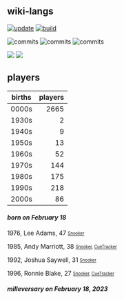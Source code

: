 ## wiki-langs
[![update](https://github.com/dreamerminsk/wiki-langs/actions/workflows/update-tables.yml/badge.svg)](https://github.com/dreamerminsk/wiki-langs/actions/workflows/update-tables.yml)
[![build](https://github.com/dreamerminsk/wiki-langs/actions/workflows/build.yml/badge.svg)](https://github.com/dreamerminsk/wiki-langs/actions/workflows/build.yml)

![commits](https://img.shields.io/github/commit-activity/y/dreamerminsk/wiki-langs)
![commits](https://img.shields.io/github/commit-activity/m/dreamerminsk/wiki-langs)
![commits](https://img.shields.io/github/commit-activity/w/dreamerminsk/wiki-langs)

![](https://img.shields.io/github/languages/code-size/dreamerminsk/wiki-langs)
![](https://img.shields.io/github/repo-size/dreamerminsk/wiki-langs)

## players
| births | players |
| :----: | ------: |
| 0000s | 2665 |
| 1930s | 2 |
| 1940s | 9 |
| 1950s | 13 |
| 1960s | 52 |
| 1970s | 144 |
| 1980s | 175 |
| 1990s | 218 |
| 2000s | 86 |

#### ***born on February 18***
1976, Lee Adams, 47 <sub><sup>[Snooker](http://www.snooker.org/res/index.asp?player=2686)</sup></sub>

1985, Andy Marriott, 38 <sub><sup>[Snooker](http://www.snooker.org/res/index.asp?player=913), [CueTracker](http://cuetracker.net/Players/andy-marriott/)</sup></sub>

1992, Joshua Saywell, 31 <sub><sup>[Snooker](http://www.snooker.org/res/index.asp?player=2362)</sup></sub>

1996, Ronnie Blake, 27 <sub><sup>[Snooker](http://www.snooker.org/res/index.asp?player=2192), [CueTracker](http://cuetracker.net/Players/ronnie-blake/)</sup></sub>


#### ***milleversary on February 18, 2023***



